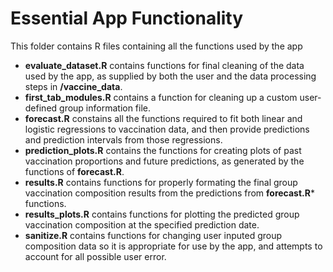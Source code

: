 # Essential App Functionality
This folder contains R files containing all the functions used by the app
* **evaluate_dataset.R** contains functions for final cleaning of the data used by the app, as supplied by both the user and the data processing steps in **/vaccine_data**.
* **first_tab_modules.R** contains a function for cleaning up a custom user-defined group information file.
* **forecast.R** constains all the functions required to fit both linear and logistic regressions to vaccination data, and then provide predictions and prediction intervals from those regressions.
* **prediction_plots.R** contains the functions for creating plots of past vaccination proportions and future predictions, as generated by the functions of **forecast.R**.
* **results.R** contains functions for properly formating the final group vaccination composition results from the predictions from **forecast.R*** functions.
* **results_plots.R** contains functions for plotting the predicted group vaccination composition at the specified prediction date.
* **sanitize.R** contains functions for changing user inputed group composition data so it is appropriate for use by the app, and attempts to account for all possible user error.
